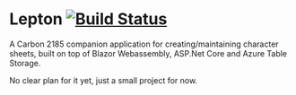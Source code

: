 # Lepton [![Build Status](https://travis-ci.com/DaemonErrors/Lepton.svg?branch=main)](https://travis-ci.com/DaemonErrors/Lepton)
A Carbon 2185 companion application for creating/maintaining character sheets, built on top of Blazor Webassembly, ASP.Net Core and Azure Table Storage.

No clear plan for it yet, just a small project for now.
